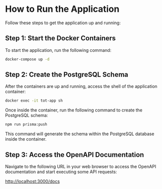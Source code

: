 
# How to Run the Application

Follow these steps to get the application up and running:

## Step 1: Start the Docker Containers

To start the application, run the following command:

```sh
docker-compose up -d
```

## Step 2: Create the PostgreSQL Schema

After the containers are up and running, access the shell of the application container:

```sh
docker exec -it tot-app sh
```

Once inside the container, run the following command to create the PostgreSQL schema:

```sh
npm run prisma:push
```

This command will generate the schema within the PostgreSQL database inside the container.

## Step 3: Access the OpenAPI Documentation

Navigate to the following URL in your web browser to access the OpenAPI documentation and start executing some API requests:

[http://localhost:3000/docs](http://localhost:3000/docs)
